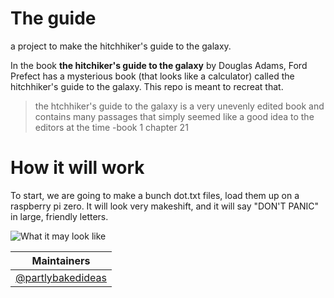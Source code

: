 # The guide
a project to make the hitchhiker's guide to the galaxy.

In the book **the hitchiker's guide to the galaxy** by Douglas Adams, Ford Prefect has a mysterious book (that looks like a calculator) called the hitchhiker's guide to the galaxy. This repo is meant to recreat that.


> the htchhiker's guide to the galaxy is a very unevenly edited book and contains many passages that simply seemed like a good idea to the editors at the time
-book 1 chapter 21


How it will work
===
To start, we are going to make a bunch dot.txt files, load them up on a raspberry pi zero. It will look very makeshift, and it will say "DON'T PANIC" in large, friendly letters.



![What it may look like](https://proxy.duckduckgo.com/iu/?u=https%3A%2F%2Fvignette.wikia.nocookie.net%2Fhitchhikers%2Fimages%2Fe%2Fe1%2FGuide.jpg%2Frevision%2Flatest%3Fcb%3D20080505045130&f=1)

|Maintainers |
|-----------|
|[@partlybakedideas](https://github.com/partlybakedideas)|
